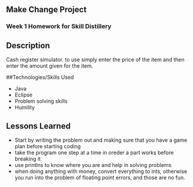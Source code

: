 ## Make Change Project

### Week 1 Homework for Skill Distillery

## Description

Cash register simulator. to use simply enter the price of the item and then enter the amount given for the item.


##Technologies/Skills Used

* Java
* Eclipse
* Problem solving skills
* Humility



## Lessons Learned

* Start by writing the problem out and making sure that you have a game plan before starting coding
* take the program one step at a time in oreder a part works before breaking it
* use printlns to know where you are and help in solving problems
* when doing anything with money, convert everything to ints, otherwise you run into the problem of floating point errors, and those are no fun.
